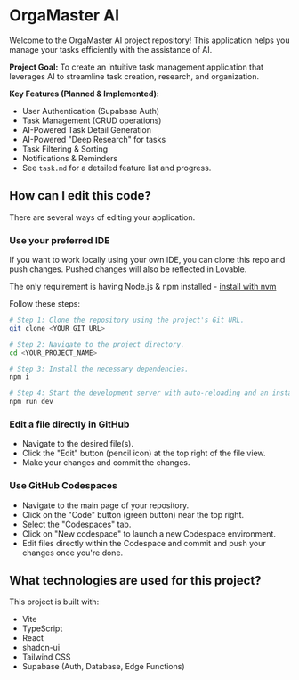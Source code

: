 # OrgaMaster AI

Welcome to the OrgaMaster AI project repository! This application helps you manage your tasks efficiently with the assistance of AI.

**Project Goal:** To create an intuitive task management application that leverages AI to streamline task creation, research, and organization.

**Key Features (Planned & Implemented):**

* User Authentication (Supabase Auth)
* Task Management (CRUD operations)
* AI-Powered Task Detail Generation
* AI-Powered "Deep Research" for tasks
* Task Filtering & Sorting
* Notifications & Reminders
* See `task.md` for a detailed feature list and progress.

## How can I edit this code?

There are several ways of editing your application.

### Use your preferred IDE

If you want to work locally using your own IDE, you can clone this repo and push changes. Pushed changes will also be reflected in Lovable.

The only requirement is having Node.js & npm installed - [install with nvm](https://github.com/nvm-sh/nvm#installing-and-updating)

Follow these steps:

```sh
# Step 1: Clone the repository using the project's Git URL.
git clone <YOUR_GIT_URL>

# Step 2: Navigate to the project directory.
cd <YOUR_PROJECT_NAME>

# Step 3: Install the necessary dependencies.
npm i

# Step 4: Start the development server with auto-reloading and an instant preview.
npm run dev
```

### Edit a file directly in GitHub

* Navigate to the desired file(s).
* Click the "Edit" button (pencil icon) at the top right of the file view.
* Make your changes and commit the changes.

### Use GitHub Codespaces

* Navigate to the main page of your repository.
* Click on the "Code" button (green button) near the top right.
* Select the "Codespaces" tab.
* Click on "New codespace" to launch a new Codespace environment.
* Edit files directly within the Codespace and commit and push your changes once you're done.

## What technologies are used for this project?

This project is built with:

* Vite
* TypeScript
* React
* shadcn-ui
* Tailwind CSS
* Supabase (Auth, Database, Edge Functions)
